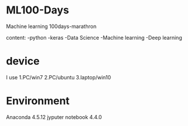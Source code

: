 # ML100-Days
Machine learning 100days-marathron

content:
-python
-keras
-Data Science
-Machine learning
-Deep learning

# device
I use
1.PC/win7
2.PC/ubuntu
3.laptop/win10

# Environment
Anaconda 4.5.12
jyputer notebook 4.4.0